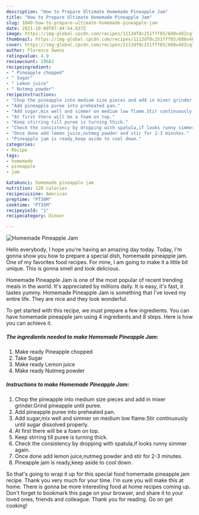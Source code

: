 ```yaml
---
description: "How to Prepare Ultimate Homemade Pineapple Jam"
title: "How to Prepare Ultimate Homemade Pineapple Jam"
slug: 1040-how-to-prepare-ultimate-homemade-pineapple-jam
date: 2021-10-09T07:44:54.637Z
image: https://img-global.cpcdn.com/recipes/1113df8c251fff85/680x482cq70/homemade-pineapple-jam-recipe-main-photo.jpg
thumbnail: https://img-global.cpcdn.com/recipes/1113df8c251fff85/680x482cq70/homemade-pineapple-jam-recipe-main-photo.jpg
cover: https://img-global.cpcdn.com/recipes/1113df8c251fff85/680x482cq70/homemade-pineapple-jam-recipe-main-photo.jpg
author: Florence Owens
ratingvalue: 4.9
reviewcount: 19682
recipeingredient:
- " Pineapple chopped"
- " Sugar"
- " Lemon juice"
- " Nutmeg powder"
recipeinstructions:
- "Chop the pineapple into medium size pieces and add in mixer grinder.Grind pineapple until puree."
- "Add pineapple puree into preheated pan."
- "Add sugar,mix well and simmer on medium low flame.Stir continuously until sugar dissolved properly."
- "At first there will be a foam on top."
- "Keep stirring till puree is turning thick."
- "Check the consistency by dropping with spatula,if looks runny simmer again."
- "Once done add lemon juice,nutmeg powder and stir for 2-3 minutes."
- "Pineapple jam is ready,keep aside to cool down."
categories:
- Recipe
tags:
- homemade
- pineapple
- jam

katakunci: homemade pineapple jam 
nutrition: 128 calories
recipecuisine: American
preptime: "PT30M"
cooktime: "PT35M"
recipeyield: "1"
recipecategory: Dinner

---
```



![Homemade Pineapple Jam](https://img-global.cpcdn.com/recipes/1113df8c251fff85/680x482cq70/homemade-pineapple-jam-recipe-main-photo.jpg)

Hello everybody, I hope you're having an amazing day today. Today, I'm gonna show you how to prepare a special dish, homemade pineapple jam. One of my favorites food recipes. For mine, I am going to make it a little bit unique. This is gonna smell and look delicious.

Homemade Pineapple Jam is one of the most popular of recent trending meals in the world. It's appreciated by millions daily. It is easy, it's fast, it tastes yummy. Homemade Pineapple Jam is something that I've loved my entire life. They are nice and they look wonderful.




To get started with this recipe, we must prepare a few ingredients. You can have homemade pineapple jam using 4 ingredients and 8 steps. Here is how you can achieve it.

<!--inarticleads1-->

##### The ingredients needed to make Homemade Pineapple Jam:

1. Make ready  Pineapple chopped
1. Take  Sugar
1. Make ready  Lemon juice
1. Make ready  Nutmeg powder




<!--inarticleads2-->

##### Instructions to make Homemade Pineapple Jam:

1. Chop the pineapple into medium size pieces and add in mixer grinder.Grind pineapple until puree.
1. Add pineapple puree into preheated pan.
1. Add sugar,mix well and simmer on medium low flame.Stir continuously until sugar dissolved properly.
1. At first there will be a foam on top.
1. Keep stirring till puree is turning thick.
1. Check the consistency by dropping with spatula,if looks runny simmer again.
1. Once done add lemon juice,nutmeg powder and stir for 2-3 minutes.
1. Pineapple jam is ready,keep aside to cool down.




So that's going to wrap it up for this special food homemade pineapple jam recipe. Thank you very much for your time. I'm sure you will make this at home. There is gonna be more interesting food at home recipes coming up. Don't forget to bookmark this page on your browser, and share it to your loved ones, friends and colleague. Thank you for reading. Go on get cooking!

